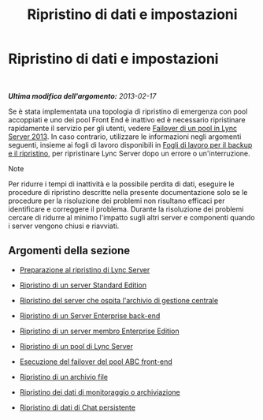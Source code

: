 ﻿---
title: Ripristino di dati e impostazioni
TOCTitle: Ripristino di dati e impostazioni
ms:assetid: b07f5dd7-7bed-4819-8cb5-617f5acd478e
ms:mtpsurl: https://technet.microsoft.com/it-it/library/Hh202185(v=OCS.15)
ms:contentKeyID: 52062247
ms.date: 08/24/2015
mtps_version: v=OCS.15
ms.translationtype: HT
---

# Ripristino di dati e impostazioni

 

_**Ultima modifica dell'argomento:** 2013-02-17_

Se è stata implementata una topologia di ripristino di emergenza con pool accoppiati e uno dei pool Front End è inattivo ed è necessario ripristinare rapidamente il servizio per gli utenti, vedere [Failover di un pool in Lync Server 2013](lync-server-2013-failing-over-a-pool.md). In caso contrario, utilizzare le informazioni negli argomenti seguenti, insieme ai fogli di lavoro disponibili in [Fogli di lavoro per il backup e il ripristino](lync-server-2013-backup-and-restoration-worksheets.md), per ripristinare Lync Server dopo un errore o un'interruzione.


> [!NOTE]
> Per ridurre i tempi di inattività e la possibile perdita di dati, eseguire le procedure di ripristino descritte nella presente documentazione solo se le procedure per la risoluzione dei problemi non risultano efficaci per identificare e correggere il problema. Durante la risoluzione dei problemi cercare di ridurre al minimo l'impatto sugli altri server e componenti quando i server vengono chiusi e riavviati.



## Argomenti della sezione

  - [Preparazione al ripristino di Lync Server](lync-server-2013-preparing-to-restore-lync-server.md)

  - [Ripristino di un server Standard Edition](lync-server-2013-restoring-a-standard-edition-server.md)

  - [Ripristino del server che ospita l'archivio di gestione centrale](lync-server-2013-restoring-the-server-hosting-the-central-management-store.md)

  - [Ripristino di un Server Enterprise back-end](lync-server-2013-restoring-an-enterprise-edition-back-end-server.md)

  - [Ripristino di un server membro Enterprise Edition](lync-server-2013-restoring-an-enterprise-edition-member-server.md)

  - [Ripristino di un pool di Lync Server](lync-server-2013-restoring-a-lync-server-pool.md)

  - [Esecuzione del failover del pool ABC front-end](lync-server-2013-performing-an-abc-front-end-pool-failover.md)

  - [Ripristino di un archivio file](lync-server-2013-restoring-a-file-store.md)

  - [Ripristino dei dati di monitoraggio o archiviazione](lync-server-2013-restoring-monitoring-or-archiving-data.md)

  - [Ripristino di dati di Chat persistente](lync-server-2013-restoring-persistent-chat-data.md)


